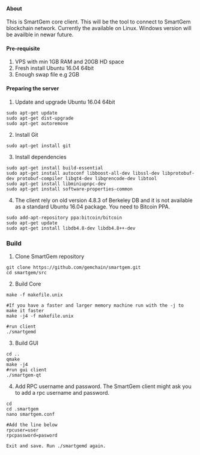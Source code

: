#### About
This is SmartGem core client. This will be the tool to connect to SmartGem blockchain network. Currently the available on Linux. Windows version will be availble in newar future.

#### Pre-requisite
1. VPS with min 1GB RAM and 20GB HD space
2. Fresh install Ubuntu 16.04 64bit
3. Enough swap file e.g 2GB

#### Preparing the server
1. Update and upgrade Ubuntu 16.04 64bit
```
sudo apt-get update
sudo apt-get dist-upgrade
sudo apt-get autoremove

```
2. Install Git
```
sudo apt-get install git
```
3. Install dependencies
```
sudo apt-get install build-essential
sudo apt-get install autoconf libboost-all-dev libssl-dev libprotobuf-dev protobuf-compiler libqt4-dev libqrencode-dev libtool
sudo apt-get install libminiupnpc-dev
sudo apt-get install software-properties-common
```
4. The client rely on old version 4.8.3 of Berkeley DB and it is not available as a standard Ubuntu 16.04 package. You need  to Bitcoin PPA.
```
sudo add-apt-repository ppa:bitcoin/bitcoin
sudo apt-get update
sudo apt-get install libdb4.8-dev libdb4.8++-dev
```
### Build

1. Clone SmartGem repository
```
git clone https://github.com/gemchain/smartgem.git
cd smartgem/src
```

2. Build Core
```
make -f makefile.unix

#If you have a faster and larger memory machine run with the -j to make it faster
make -j4 -f makefile.unix

#run client
./smartgemd
```

3. Build GUI
```
cd ..
qmake
make -j4
#run gui client
./smartgem-qt
```

4. Add RPC username and password. The SmartGem client might ask you to add a rpc username and password. 
```
cd
cd .smartgem
nano smartgem.conf

#Add the line below
rpcuser=user
rpcpassword=pasword

Exit and save. Run ./smartgemd again.
```
